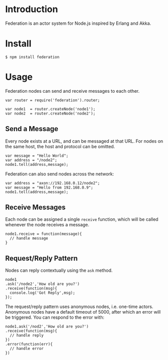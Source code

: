 # Introduction

Federation is an actor system for Node.js inspired by Erlang and Akka.

# Install

    $ npm install federation

# Usage

Federation nodes can send and receive messages to each other.

    var router = require('federation').router;
    
    var node1  = router.createNode('node1');
    var node2  = router.createNode('node2');

## Send a Message

Every node exists at a URL, and can be messaged at that URL.
For nodes on the same host, the host and protocol can be omitted.

    var message = "Hello World";
    var address = "/node2";
    node1.tell(address,message);

Federation can also send nodes across the network:

    var address = "axon://192.168.0.12/node2";
    var message = "Hello from 192.168.0.9";
    node1.tell(address,message);

## Receive Messages

Each node can be assigned a single `receive` function,
which will be called whenever the node receives a message.

    node1.receive = function(message){
      // handle message
    }

## Request/Reply Pattern

Nodes can reply contextually using the `ask` method.

    node1
    .ask('/node2','How old are you?')
    .receive(function(msg){
      console.log('Got Reply',msg);
    });

The request/reply pattern uses anonymous nodes,
i.e. one-time actors.
Anonymous nodes have a default timeout of 5000,
after which an error will be triggered.
You can respond to the error with:

    node1.ask('/nod2','How old are you?')
    .receive(function(msg){
      // handle reply
    })
    .error(function(err){
      // handle error
    })

